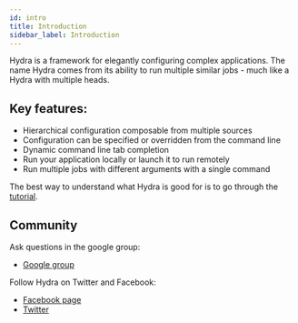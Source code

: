 ```yaml
---
id: intro
title: Introduction
sidebar_label: Introduction
---
```

Hydra is a framework for elegantly configuring complex applications.
The name Hydra comes from its ability to run multiple similar jobs - much like a Hydra with
multiple heads.

## Key features:

* Hierarchical configuration composable from multiple sources
* Configuration can be specified or overridden from the command line
* Dynamic command line tab completion
* Run your application locally or launch it to run remotely
* Run multiple jobs with different arguments with a single command

The best way to understand what Hydra is good for is to go through the [tutorial](tutorial/simple_cli/).

## Community
Ask questions in the google group:
* [Google group](https://groups.google.com/forum/#!forum/hydra_cli)

Follow Hydra on Twitter and Facebook:
* [Facebook page](https://www.facebook.com/Hydra-Framework-109364473802509/)
* [Twitter](https://twitter.com/hydra_cli)

